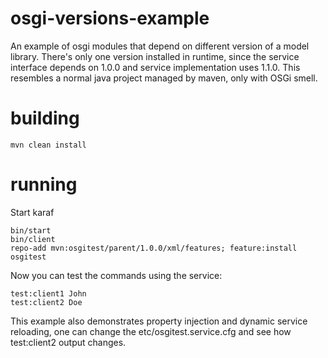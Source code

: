 # osgi-versions-example
An example of osgi modules that depend on different version of a model library. There's only one version installed in runtime, since the service interface depends on 1.0.0 and service implementation uses 1.1.0. This resembles a normal java project managed by maven, only with OSGi smell.

# building

    mvn clean install

# running

Start karaf

    bin/start
    bin/client
    repo-add mvn:osgitest/parent/1.0.0/xml/features; feature:install osgitest

Now you can test the commands using the service:

    test:client1 John
    test:client2 Doe
  
This example also demonstrates property injection and dynamic service reloading, one can change the etc/osgitest.service.cfg and see how test:client2 output changes.
